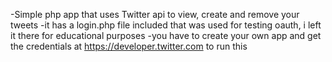 -Simple php app that uses Twitter api to view, create and remove your tweets
-it has a login.php file included that was used for testing oauth, i  left it there for educational purposes
-you have to create your own app and get the credentials at https://developer.twitter.com to run this
